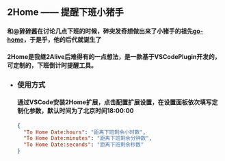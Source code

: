## 2Home —— 提醒下班小猪手

#### 和[@碎碎酱](https://github.com/yinxin630)在讨论几点下班的时候，碎突发奇想做出来了小猪手的祖先[go-home](https://github.com/yinxin630/go-home)，于是乎，他的后代就诞生了

#### 2Home是我继2Alive后难得有的一点想法，是一款基于VSCodePlugin开发的，可定制的，下班倒计时提醒工具。

- ### 使用方式
  #### 通过VSCode安装2Home扩展，点击配置扩展设置，在设置面板依次填写定制化参数，默认时间为了北京时间18:00:00
  ```json
  {
    "To Home Date:hours": "距离下班剩余小时数",
    "To Home Date:minutes": "距离下班剩余分钟数",
    "To Home Date:seconds": "距离下班剩余秒数"
  }

  ```